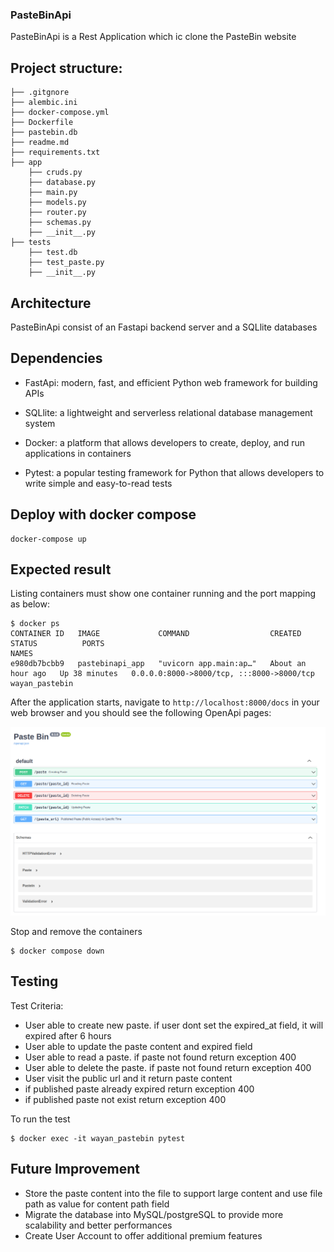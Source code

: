 ### PasteBinApi

PasteBinApi is a Rest Application which ic clone the PasteBin website

## Project structure:
```
├── .gitgnore
├── alembic.ini
├── docker-compose.yml
├── Dockerfile
├── pastebin.db
├── readme.md
├── requirements.txt
├── app
    ├── cruds.py
    ├── database.py
    ├── main.py
    ├── models.py
    ├── router.py
    ├── schemas.py
    ├── __init__.py
├── tests
    ├── test.db
    ├── test_paste.py
    ├── __init__.py

```

## Architecture

PasteBinApi consist of an Fastapi backend server and a SQLlite databases

## Dependencies

* FastApi: modern, fast, and efficient Python web framework for building APIs 
    
* SQLlite: a lightweight and serverless relational database management system 
* Docker: a platform that allows developers to create, deploy, and run applications in containers
* Pytest: a popular testing framework for Python that allows developers to write simple and easy-to-read tests

## Deploy with docker compose

```shell
docker-compose up
```
## Expected result

Listing containers must show one container running and the port mapping as below:
```
$ docker ps
CONTAINER ID   IMAGE             COMMAND                  CREATED             STATUS          PORTS                                                  NAMES
e980db7bcbb9   pastebinapi_app   "uvicorn app.main:ap…"   About an hour ago   Up 38 minutes   0.0.0.0:8000->8000/tcp, :::8000->8000/tcp              wayan_pastebin
```

After the application starts, navigate to `http://localhost:8000/docs` in your web browser and you should see the following OpenApi pages:

![Paste](images/home.png)

Stop and remove the containers
```
$ docker compose down
```

## Testing
Test Criteria:
- User able to create new paste. if user dont set the expired_at field, it will expired after 6 hours
- User able to update the paste content and expired field
- User able to read a paste. if paste not found return exception 400
- User able to delete the paste. if paste not found return exception 400
- User visit the public url and it return paste content
- if published paste already expired return exception 400
- if published paste not exist return exception 400


To run the test
```
$ docker exec -it wayan_pastebin pytest  
```

## Future Improvement
- Store the paste content into the file to support large content and use file path as value for content path field
- Migrate the database into MySQL/postgreSQL to provide more scalability and better performances
- Create User Account to offer additional premium features
